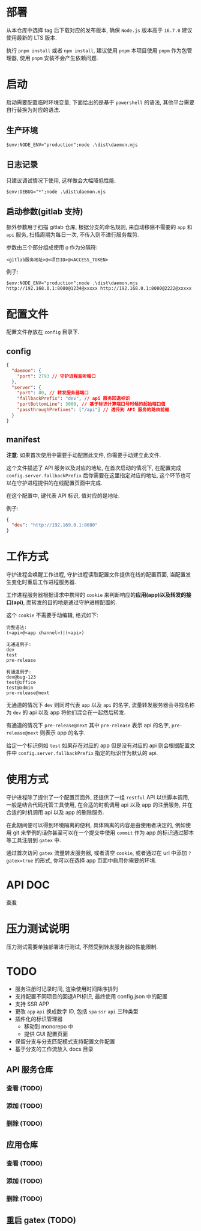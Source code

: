 # 部署

从本仓库中选择 tag 后下载对应的发布版本, 确保 `Node.js` 版本高于 `16.7.0` 建议使用最新的 LTS 版本.

执行 `pnpm install` 或者 `npm install`, 建议使用 `pnpm` 本项目使用 `pnpm` 作为包管理器, 使用 `pnpm` 安装不会产生依赖问题.

# 启动

启动需要配置临时环境变量, 下面给出的是基于 `powershell` 的语法, 其他平台需要自行替换为对应的语法.

## 生产环境

```pwsh
$env:NODE_ENV="production";node .\dist\daemon.mjs
```

## 日志记录

只建议调试情况下使用, 这样做会大幅降低性能.

```pwsh
$env:DEBUG="*";node .\dist\daemon.mjs
```

## 启动参数(gitlab 支持)

额外参数用于扫描 gitlab 仓库, 根据分支的命名规则, 来自动移除不需要的 `app` 和 `api` 服务, 扫描周期为每日一次, 不传入则不进行服务裁剪.

参数由三个部分组成使用 `@` 作为分隔符:

```
<gitlab服务地址>@<项目ID>@<ACCESS_TOKEN>
```

例子:

```
$env:NODE_ENV="production";node .\dist\daemon.mjs http://192.168.0.1:8080@1234@xxxxx http://192.168.0.1:8080@2222@xxxxx
```

# 配置文件

配置文件存放在 `config` 目录下.

## config

```json
{
  "daemon": {
    "port": 2793 // 守护进程监听端口
  },
  "server": {
    "port": 80, // 转发服务器端口
    "fallbackPrefix": "dev", // api 服务回退标识
    "portBottomLine": 3000, // 基于标识计算端口号时候的起始端口值
    "passthroughPrefixes": ["/api"] // 透传到 API 服务的路由前缀
  }
}
```

## manifest

**注意**: 如果首次使用中需要手动配置此文件, 你需要手动建立此文件.

这个文件描述了 API 服务以及对应的地址, 在首次启动的情况下, 在配置完成 `config.server.fallbackPrefix` 后你需要在这里指定对应的地址, 这个环节也可以在守护进程提供的在线配置页面中完成.

在这个配置中, 键代表 API 标识, 值对应的是地址.

例子:

```json
{
  "dev": "http://192.169.0.1:8080"
}
```

# 工作方式

守护进程会唤醒工作进程, 守护进程读取配置文件提供在线的配置页面, 当配置发生变化时重启工作进程服务器.

工作进程服务器根据请求中携带的 `cookie` 来判断响应的**应用(app)**以及转发的**接口(api)**, 而转发的目的地是通过守护进程配置的.

这个 `cookie` 不需要手动编辑, 格式如下:

```
完整语法:
(<api>@<app channel>)|(<api>)

无通道例子:
dev
test
pre-release

有通道例子:
dev@bug-123
test@office
test@admin
pre-release@next
```

无通道的情况下 `dev` 则同时代表 `app` 以及 `api` 的名字, 流量转发服务器会寻找名称为 `dev` 的 api 以及 app 将他们混合在一起然后转发.

有通道的情况下 `pre-release@next` 其中 `pre-release` 表示 api 的名字, `pre-release@next` 则表示 app 的名字.

给定一个标识例如 `test` 如果存在对应的 app 但是没有对应的 api 则会根据配置文件中 `config.server.fallbackPrefix` 指定的标识作为默认的 api.

# 使用方式

守护进程除了提供了一个配置页面外, 还提供了一组 `restful` API 以供脚本调用, 一般是结合代码托管工具使用, 在合适的时机调用 api 以及 app 的注册服务, 并在合适的时机调用 api 以及 app 的删除服务.

在此期间便可以得到环境隔离的便利, 具体隔离的内容是由使用者决定的, 例如使用 git 来举例的话你甚至可以在一个提交中使用 `commit` 作为 app 的标识通过脚本等工具注册到 `gatex` 中.

通过首次访问 `gatex` 流量转发服务器, 或者清空 `cookie`, 或者通过在 url 中添加 `?gatex=true` 的形式, 你可以在选择 app 页面中启用你需要的环境.

# API DOC

[查看](https://www.apifox.cn/apidoc/shared-40615a01-d7e8-4761-bc74-215ad9f0ee7f)

# 压力测试说明

压力测试需要单独部署进行测试, 不然受到转发服务器的性能限制.

# TODO

- 服务注册时记录时间, 渲染使用时间降序排列
- 支持配置不同项目的回退API标识, 最终使用 config.json 中的配置
- 支持 SSR APP
- 更改 `app` `api` 换成数字 ID, 包括 `spa` `ssr` `api` 三种类型
- 插件化的标识管理器
  - 移动到 monorepo 中
  - 提供 GUI 配置页面
- 保留分支与分支匹配模式支持配置文件配置
- 基于分支的工作流放入 docs 目录

## API 服务仓库

### 查看 (TODO)

### 添加 (TODO)

### 删除 (TODO)

## 应用仓库

### 查看 (TODO)

### 添加 (TODO)

### 删除 (TODO)

## 重启 gatex (TODO)
